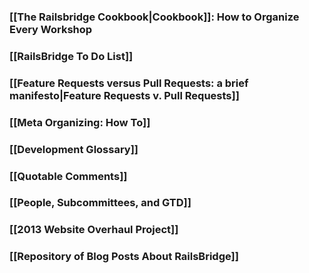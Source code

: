 ### [[The Railsbridge Cookbook|Cookbook]]: How to Organize Every Workshop

### [[RailsBridge To Do List]]

### [[Feature Requests versus Pull Requests: a brief manifesto|Feature Requests v. Pull Requests]]

### [[Meta Organizing: How To]]

### [[Development Glossary]]

### [[Quotable Comments]]

### [[People, Subcommittees, and GTD]]

### [[2013 Website Overhaul Project]]

### [[Repository of Blog Posts About RailsBridge]]